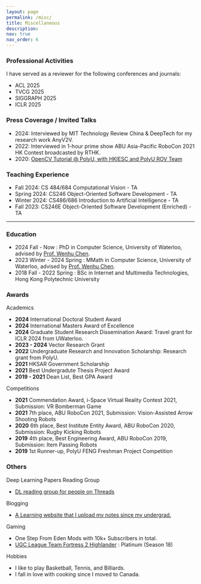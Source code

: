 ```yaml
---
layout: page
permalink: /misc/
title: Miscellaneous
description:
nav: true
nav_order: 6
---
```


### Professional Activities

I have served as a reviewer for the following conferences and journals:

- ACL 2025
- TVCG 2025
- SIGGRAPH 2025
- ICLR 2025

### Press Coverage / Invited Talks

- 2024: Interviewed by MIT Technology Review China & DeepTech for my research work AnyV2V.
- 2022: Interviewed in 1-hour prime show ABU Asia-Pacific RoboCon 2021 HK Contest broadcasted by RTHK.
- 2020: [OpenCV Tutorial @ PolyU, with HKIESC and PolyU ROV Team](https://www.youtube.com/watch?v=9lTxI1hjAhk)

### Teaching Experience

- Fall 2024: CS 484/684 Computational Vision - TA
- Spring 2024: CS246 Object-Oriented Software Development - TA
- Winter 2024: CS486/686 Introduction to Artificial Intelligence - TA
- Fall 2023: CS246E Object-Oriented Software Development (Enriched) - TA

<hr>

### Education

- 2024 Fall - Now : PhD in Computer Science, University of Waterloo, advised by [Prof. Wenhu Chen](https://wenhuchen.github.io/).
- 2023 Winter - 2024 Spring : MMath in Computer Science, University of Waterloo, advised by [Prof. Wenhu Chen](https://wenhuchen.github.io/).
- 2018 Fall - 2022 Spring : BSc in Internet and Multimedia Technologies, Hong Kong Polytechnic University

<!--, advised by [Prof. Wan-Chi Siu](https://scholar.google.com/citations?user=ouQRncoAAAAJ&hl=en) and [Prof. Bonnie N.F. Law](https://www.polyu.edu.hk/en/eee/people/academic-staff-and-teaching-staff/dr-law-ngai-fong-bonnie/).-->

<!-- -->

### Awards

Academics

- **2024** International Doctoral Student Award
- **2024** International Masters Award of Excellence
- **2024** Graduate Student Research Dissemination Award: Travel grant for ICLR 2024 from UWaterloo.
- **2023 - 2024** Vector Research Grant
- **2022** Undergraduate Research and Innovation Scholarship: Research grant from PolyU.
- **2021** HKSAR Government Scholarship
- **2021** Best Undergradute Thesis Project Award
- **2019 - 2021** Dean List, Best GPA Award

Competitions

- **2021** Commendation Award, i-Space Virtual Reality Contest 2021, Submission: VR Bomberman Game
- **2021** 7th place, ABU RoboCon 2021, Submission: Vision-Assisted Arrow Shooting Robots
- **2020** 6th place, Best Institute Entity Award, ABU RoboCon 2020, Submission: Rugby Kicking Robots
- **2019** 4th place, Best Engineering Award, ABU RoboCon 2019, Submission: Item Passing Robots
- **2019** 1st Runner-up, PolyU FENG Freshman Project Competition

### Others

Deep Learning Papers Reading Group

- [DL reading group for people on Threads](https://github.com/vinesmsuic/crisp-dl-read)

Blogging

- [A Learning website that I upload my notes since my undergrad.](https://vinesmsuic.github.io/)

Gaming

- One Step From Eden Mods with 10k+ Subscribers in total.
- [UGC League Team Fortress 2 Highlander](https://www.ugcleague.com/home_tf2h.cfm) : Platinum (Season 18)

Hobbies

- I like to play Basketball, Tennis, and Billiards.
- I fall in love with cooking since I moved to Canada.
